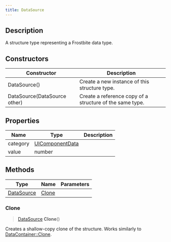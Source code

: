 ```yaml
---
title: DataSource
---
```

## Description

A structure type representing a Frostbite data type.

## Constructors

| Constructor                  | Description                                              |
| ---------------------------- | -------------------------------------------------------- |
| DataSource()                 | Create a new instance of this structure type.            |
| DataSource(DataSource other) | Create a reference copy of a structure of the same type. |

## Properties

| Name     | Type                               | Description |
| -------- | ---------------------------------- | ----------- |
| category | [UIComponentData](/vext/ref/fb/uicomponentdata/) |             |
| value    | number                             |             |

## Methods

| Type                     | Name            | Parameters |
| ------------------------ | --------------- | ---------- |
| [DataSource](/vext/ref/fb/datasource/) | [Clone](#clone) |            |

### Clone

> [DataSource](/vext/ref/fb/datasource/) **Clone**()

Creates a shallow-copy clone of the structure. Works similarly to [DataContainer::Clone](/vext/ref/shared/class/datacontainer#clone).
